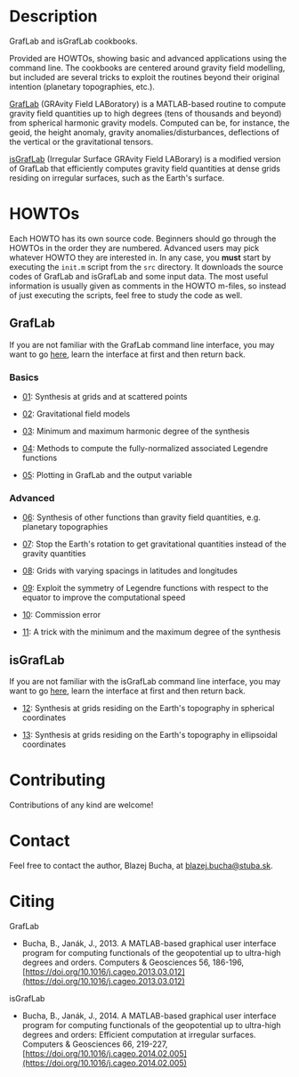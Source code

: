 # Description

GrafLab and isGrafLab cookbooks.

Provided are HOWTOs, showing basic and advanced applications using the command 
line. The cookbooks are centered around gravity field modelling, but included 
are several tricks to exploit the routines beyond their original intention 
(planetary topographies, etc.).

[GrafLab](https://blazejbucha.com/#GrafLab) (GRAvity Field LABoratory) is 
a MATLAB-based routine to compute gravity field quantities up to high degrees 
(tens of thousands and beyond) from spherical harmonic gravity models. Computed 
can be, for instance, the geoid, the height anomaly, gravity 
anomalies/disturbances, deflections of the vertical or the gravitational 
tensors.


[isGrafLab](https://blazejbucha.com/#isGrafLab) (Irregular Surface GRAvity 
Field LABorary) is a modified version of GrafLab that efficiently computes 
gravity field quantities at dense grids residing on irregular surfaces, such as 
the Earth's surface.






# HOWTOs

Each HOWTO has its own source code. Beginners should go through the HOWTOs in 
the order they are numbered. Advanced users may pick whatever HOWTO they are 
interested in. In any case, you **must** start by executing the `init.m` script 
from the `src` directory. It downloads the source codes of GrafLab and 
isGrafLab and some input data. The most useful information is usually given as 
comments in the HOWTO m-files, so instead of just executing the scripts, feel 
free to study the code as well.


## GrafLab

If you are not familiar with the GrafLab command line interface, you may want 
to go [here](doc/graflab.md), learn the interface at first and then return 
back.

### Basics

* [01](src/howto01.m): Synthesis at grids and at scattered points

* [02](src/howto02.m): Gravitational field models

* [03](src/howto03.m): Minimum and maximum harmonic degree of the synthesis

* [04](src/howto04.m): Methods to compute the fully-normalized associated 
  Legendre functions

* [05](src/howto05.m): Plotting in GrafLab and the output variable


### Advanced

* [06](src/howto06.m): Synthesis of other functions than gravity field 
                       quantities, e.g. planetary topographies

* [07](src/howto07.m): Stop the Earth's rotation to get gravitational 
                       quantities instead of the gravity quantities

* [08](src/howto08.m): Grids with varying spacings in latitudes and longitudes

* [09](src/howto09.m): Exploit the symmetry of Legendre functions with respect 
  to the equator to improve the computational speed

* [10](src/howto10.m): Commission error

* [11](src/howto11.m): A trick with the minimum and the maximum degree of the 
                       synthesis



## isGrafLab

If you are not familiar with the isGrafLab command line interface, you may want 
to go [here](doc/isgraflab.md), learn the interface at first and then return 
back.

* [12](src/howto12.m): Synthesis at grids residing on the Earth's topography 
  in spherical coordinates

* [13](src/howto13.m): Synthesis at grids residing on the Earth's topography 
  in ellipsoidal coordinates




# Contributing

Contributions of any kind are welcome!






# Contact

Feel free to contact the author, Blazej Bucha, at blazej.bucha@stuba.sk.






# Citing

GrafLab

* Bucha, B., Janák, J., 2013. A MATLAB-based graphical user interface program 
  for computing functionals of the geopotential up to ultra-high degrees and 
  orders. Computers & Geosciences 56, 186-196, 
  [https://doi.org/10.1016/j.cageo.2013.03.012](https://doi.org/10.1016/j.cageo.2013.03.012)

isGrafLab

* Bucha, B., Janák, J., 2014. A MATLAB-based graphical user interface program 
  for computing functionals of the geopotential up to ultra-high degrees and 
  orders: Efficient computation at irregular surfaces. Computers & Geosciences 
  66, 219-227, 
  [https://doi.org/10.1016/j.cageo.2014.02.005](https://doi.org/10.1016/j.cageo.2014.02.005)
